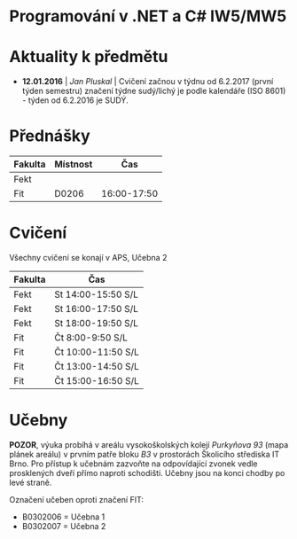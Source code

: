 # Programování v .NET a C# IW5/MW5 

# Aktuality k předmětu
  - **12.01.2016** | *Jan Pluskal* | Cvičení začnou v týdnu od 6.2.2017 (první týden semestru) značení týdne sudý/lichý je podle kalendáře (ISO 8601) - týden od 6.2.2016 je SUDÝ.

# Přednášky
| Fakulta        | Místnost    | Čas  |
| -------------  |-------------| -----|
| Fekt     |  |  |
| Fit     | D0206 | 16:00-17:50 |

# Cvičení 
Všechny cvičení se konají v APS, Učebna 2

| Fakulta  | Čas                |
| -------- | ------------------ |
| Fekt     | St 14:00-15:50 S/L |
| Fekt     | St 16:00-17:50 S/L |
| Fekt     | St 18:00-19:50 S/L |
| Fit      | Čt 8:00-9:50   S/L |
| Fit      | Čt 10:00-11:50 S/L |
| Fit      | Čt 13:00-14:50 S/L |
| Fit      | Čt 15:00-16:50 S/L |

# Učebny
**POZOR**, výuka probíhá v areálu vysokoškolských kolejí *Purkyňova 93* (mapa plánek areálu) v prvním patře bloku *B3* v prostorách Školicího střediska IT Brno. Pro přístup k učebnám zazvoňte na odpovídající zvonek vedle prosklených dveří přímo naproti schodišti. Učebny jsou na konci chodby po levé straně.

Označení učeben oproti značení FIT:
* B0302006 = Učebna 1
* B0302007 = Učebna 2 
